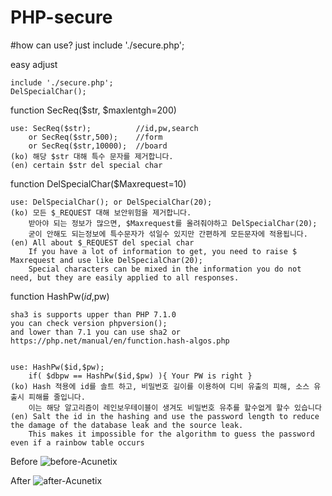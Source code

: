 # PHP-secure

#how can use?
just
include './secure.php';

easy adjust
	
	include './secure.php';
	DelSpecialChar();

function SecReq($str, $maxlentgh=200)

	use: SecReq($str);			//id,pw,search
		or SecReq($str,500);	//form
		or SecReq($str,10000);	//board
	(ko) 해당 $str 대해 특수 문자를 제거합니다.
	(en) certain $str del special char

function DelSpecialChar($Maxrequest=10)

	use: DelSpecialChar(); or DelSpecialChar(20);
	(ko) 모든 $_REQUEST 대해 보안위험을 제거합니다.
		받아야 되는 정보가 많으면, $Maxrequest를 올려줘야하고 DelSpecialChar(20);
		굳이 안해도 되는정보에 특수문자가 섞일수 있지만 간편하게 모든문자에 적용됩니다.
	(en) All about $_REQUEST del special char
		If you have a lot of information to get, you need to raise $ Maxrequest and use like DelSpecialChar(20);
		Special characters can be mixed in the information you do not need, but they are easily applied to all responses.


function HashPw($id,$pw)
	
	sha3 is supports upper than PHP 7.1.0
	you can check version phpversion();
	and lower than 7.1 you can use sha2 or https://php.net/manual/en/function.hash-algos.php


	use: HashPw($id,$pw);
		if( $dbpw == HashPw($id,$pw) ){ Your PW is right }
	(ko) Hash 적용에 id를 솔트 하고, 비밀번호 길이를 이용하여 디비 유출의 피해, 소스 유출시 피해를 줄입니다.
		이는 해당 알고리즘이 레인보우테이블이 생겨도 비밀번호 유추를 할수없게 할수 있습니다
	(en) Salt the id in the hashing and use the password length to reduce the damage of the database leak and the source leak.
		This makes it impossible for the algorithm to guess the password even if a rainbow table occurs


Before
![before-Acunetix](https://github.com/hi098123/PHP-secure/blob/master/normal.png)

After
![after-Acunetix](https://github.com/hi098123/PHP-secure/blob/master/secure.png)
